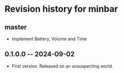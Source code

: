 # Revision history for minbar

## master

* Implement Battery, Volume and Time

## 0.1.0.0 -- 2024-09-02

* First version. Released on an unsuspecting world.
